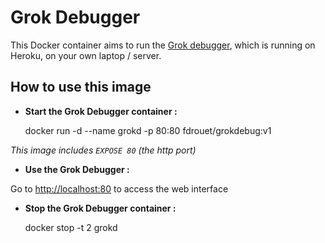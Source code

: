 # Grok Debugger

This Docker container aims to run the [Grok debugger](https://grokdebug.herokuapp.com/), which is running on Heroku, on your own laptop / server.


## How to use this image

* **Start the Grok Debugger container :**


    docker run -d --name grokd -p 80:80 fdrouet/grokdebug:v1

_This image includes `EXPOSE 80` (the http port)_

* **Use the Grok Debugger :**

Go to [http://localhost:80]() to access the web interface

* **Stop the Grok Debugger container :**


    docker stop -t 2 grokd
